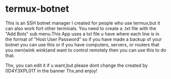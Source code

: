 # termux-botnet

This is an SSH botnet manager I created for people who use termux,but it can also work fort other terminals.
You need to create a .txt file with the "Add Bots" sub menu.This App uses a txt file u have where each line 
is in the format of "Host User Password" so if you have made a backup of your botnet you can use this or if 
you have computers, servers, or routers that you own(wink wink)and want to control remotely then you can use
this to do that.

Thx, you can edit it if u want,but please dont change the created by 0D4Y3XPL01T in the banner
Thx,and enjoy!
